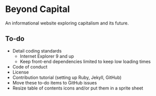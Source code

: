 # Beyond Capital

An informational website exploring capitalism and its future.

## To-do

* Detail coding standards
  * Internet Explorer 9 and up
  * Keep front-end dependencies limited to keep low loading times
* Code of conduct
* License
* Contribution tutorial (setting up Ruby, Jekyll, GitHub)
* Move these to-do items to GitHub issues
* Resize table of contents icons and/or put them in a sprite sheet
